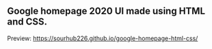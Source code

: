 ## Google homepage 2020 UI made using HTML and CSS.
Preview: https://sourhub226.github.io/google-homepage-html-css/
